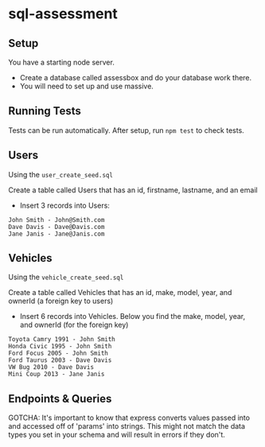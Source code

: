 # sql-assessment

## Setup

You have a starting node server.

* Create a database called assessbox and do your database work there.
* You will need to set up and use massive.

## Running Tests
Tests can be run automatically. After setup, run `npm test` to check tests.

## Users

Using the `user_create_seed.sql`

Create a table called Users that has an id, firstname, lastname, and an email
* Insert 3 records into Users:

```
John Smith - John@Smith.com
Dave Davis - Dave@Davis.com
Jane Janis - Jane@Janis.com
```

## Vehicles

Using the `vehicle_create_seed.sql`

Create a table called Vehicles that has an id, make, model, year, and ownerId (a foreign key to users)

* Insert 6 records into Vehicles.  Below you find the make, model, year, and ownerId (for the foreign key)
```
Toyota Camry 1991 - John Smith
Honda Civic 1995 - John Smith
Ford Focus 2005 - John Smith
Ford Taurus 2003 - Dave Davis
VW Bug 2010 - Dave Davis
Mini Coup 2013 - Jane Janis
```

## Endpoints & Queries
GOTCHA: It's important to know that express converts values passed into and accessed off of 'params' into strings. This might not match the data types you set in your schema and will result in errors if they don't.
<!-- * Create an endpoint at `GET '/api/users'` that will query the database and get all users.
* Create an endpoint at `GET '/api/vehicles'` that will query the database and get all vehicles.
* Create an endpoint at `POST '/api/users'` that will take a user from the body and add them to the database
* Create an endpoint at `POST '/api/vehicles'` that will take a vehicle from the body and add it to the database -->
<!-- * Create an endpoint at `GET '/api/user/:userId/vehiclecount'` that will return a count of how many vehicles belong to the given user  
  Response should be an object with a count property ie: `{count:1}` -->
<!-- * Create an endpoint at `GET '/api/user/:userId/vehicle'` that will find all vehicles that belong to the user with the provided users id -->
<!-- * Create an endpoint at `GET '/api/vehicle?email=UsersEmail'` that will find all vehicles that belong to the user with the provided usersclearEmail -->
<!-- * Use the above endpoint to also handle `GET '/api/vehicle?userFirstStart=letters'` to get all vehicles for any user whose first name starts with the provided letters -->
<!-- * Create an endpoint at `GET '/api/newervehiclesbyyear'` that gets all vehicles newer than 2000 and sorted by year with the newest car first with the owner first and last name -->
<!-- * Create an endpoint at `PUT '/api/vehicle/:vehicleId/user/:userId'` that changes the ownership of the provided vehicle to be the new user. -->
<!-- * Create an endpoint at `DELETE '/api/user/:userId/vehicle/:vehicleId'` that removes ownership of that vehicle from the provided user, but does not delete the vehicle -->
<!-- * Create an endpoint at `DELETE '/api/vehicle/:vehicleId'` that deletes the specified vehicle -->

